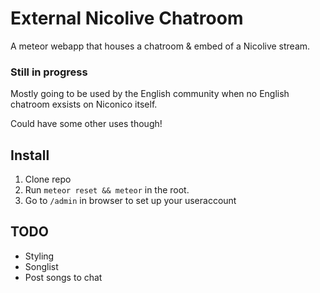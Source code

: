 # External Nicolive Chatroom

A meteor webapp that houses a chatroom & embed of a Nicolive stream.

### Still in progress

Mostly going to be used by the English community when no English chatroom exsists on Niconico itself.

Could have some other uses though!

## Install
1. Clone repo
2. Run `meteor reset && meteor` in the root.
3. Go to `/admin` in browser to set up your useraccount

## TODO
- Styling
- Songlist
- Post songs to chat